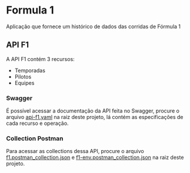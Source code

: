 # Formula 1
Aplicação que fornece um histórico de dados das corridas de Fórmula 1


## API F1
A API F1 contém 3 recursos:

* Temporadas
* Pilotos
* Equipes

### Swagger
É possível acessar a documentação da API feita no Swagger, procure o arquivo [api-f1.yaml](formula1/api-f1.yaml) na raiz deste projeto, lá contém as especificações de cada recurso e operação.

### Collection Postman
Para acessar as collections dessa API, procure o arquivo [f1.postman_collection.json](f1.postman_collection.json) e [f1-env.postman_collection.json](f1-env.postman_collection.json) na raiz deste projeto.
